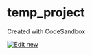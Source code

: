 # temp_project
Created with CodeSandbox

[![Edit new](https://codesandbox.io/static/img/play-codesandbox.svg)](https://codesandbox.io/s/github/NUS-ALSET/temp_project/tree/master/)
